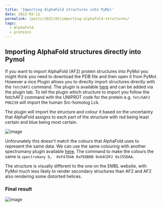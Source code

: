 ```yaml
---
title: 'Importing AlphaFold structures into PyMol'
date: 2022-03-11
permalink: /posts/2022/03/importing-alphafold-structures/
tags:
  - AlphaFold
  - proteins
---
```


Importing AlphaFold structures directly into Pymol
------

If you want to import AlphaFold (AF2) protein structures into PyMol you might think you need to download the PDB file and then open it from PyMol. However a nice Plugin allows you to directly import structures directly with the `fetchAF2` command. The plugin is available [here](https://github.com/APAJanssen/Alphafold2import "fetchAF2 Github") and can be added via the plugin tab. To tell the plugin which structure to import you follow the fetchAF2 command with the UNIPROT code for the protein e.g. `fetchAF2 P06239` will import the human Src-homolog Lck.

The plugin will import the structure and colour it based on the uncertainty that AlphaFold assigns to each part of the structure with red being least certain and blue being most certain. 

![image](https://user-images.githubusercontent.com/45679976/166552688-c1a654bb-b55f-4880-8ea5-7fe874b54d08.png)

Unforunately this doesn't match the colours that AlphaFold uses to represent the same data. We can use the same colouring with another spectrumany plugin available [here](https://github.com/Pymol-Scripts/Pymol-script-repo "spectrumany Github"). The command to make the colours the same is `spectrumany b,  0xF47D4A 0xFEDB0B 0x64CDF2 0x355DAA`.

The structure is visually different to the one on the EMBL website, with PyMol much less likely to render secondary structures than AF2 and AF2 also rendering some distorted helices.

### Final result

![image](https://user-images.githubusercontent.com/45679976/166552904-488e8a05-f06e-4c5e-85a5-a3eb934cf75c.png)
